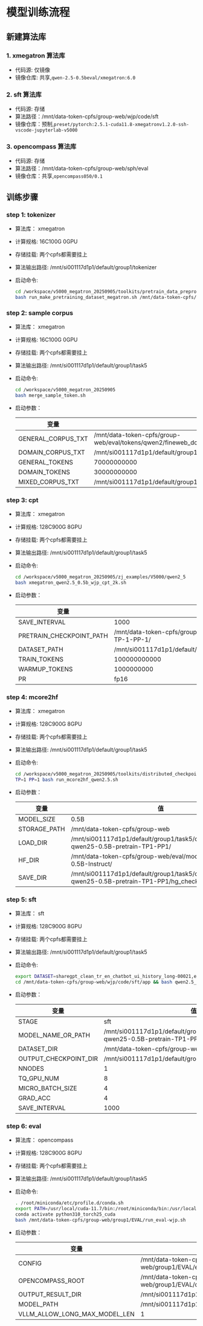 # 模型训练流程

## 新建算法库

### 1. xmegatron 算法库

* 代码源: 仅镜像
* 镜像仓库: 共享,`qwen-2.5-0.5beval/xmegatron:6.0`


### 2. sft 算法库

* 代码源: 存储
* 算法路径：/mnt/data-token-cpfs/group-web/wjp/code/sft
* 镜像仓库：预制,`preset/pytorch:2.5.1-cuda11.8-xmegatronv1.2.0-ssh-vscode-jupyterlab-v5000`

### 3. opencompass 算法库

* 代码源: 存储
* 算法路径：/mnt/data-token-cpfs/group-web/sph/eval
* 镜像仓库：共享,`opencompass050/0.1`

## 训练步骤

### step 1: tokenizer

* 算法库： xmegatron
* 计算规格: 16C100G 0GPU
* 存储挂载: 两个cpfs都需要挂上
* 算法输出路径: /mnt/si001117d1p1/default/group1/tokenizer
* 启动命令:

    ```bash
    cd /workspace/v5000_megatron_20250905/toolkits/pretrain_data_preprocessing
    bash run_make_pretraining_dataset_megatron.sh /mnt/data-token-cpfs/group-web/group1/datasets/v4/jsonl Qwen2Tokenizer text /mnt/si001117d1p1/default/group1/tokenizer/v4/data /mnt/data-token-cpfs/group-web/eval/models/Qwen2.5-0.5B-Instruct/ /mnt/si001117d1p1/default/group1/tokenizer/v4/domain_corpus.txt
    ```

### step 2: sample corpus

* 算法库： xmegatron
* 计算规格: 16C100G 0GPU
* 存储挂载: 两个cpfs都需要挂上
* 算法输出路径: /mnt/si001117d1p1/default/group1/task5
* 启动命令:

    ```bash
    cd /workspace/v5000_megatron_20250905
    bash merge_sample_token.sh
    ```
* 启动参数：

    |变量|值|
    |---|---|
    |GENERAL_CORPUS_TXT	| /mnt/data-token-cpfs/group-web/eval/tokens/qwen2/fineweb_dclm/general_corpus_70B.txt
    |DOMAIN_CORPUS_TXT | /mnt/si001117d1p1/default/group1/tokenizer/v4/domain_corpus.txt
    |GENERAL_TOKENS |	70000000000
    |DOMAIN_TOKENS	| 30000000000
    |MIXED_CORPUS_TXT	| /mnt/si001117d1p1/default/group1/task5/tokens/mixed_corpus_100B.txt

### step 3: cpt

* 算法库： xmegatron
* 计算规格: 128C900G 8GPU
* 存储挂载: 两个cpfs都需要挂上
* 算法输出路径: /mnt/si001117d1p1/default/group1/task5
* 启动命令:

    ```bash
    cd /workspace/v5000_megatron_20250905/zj_examples/V5000/qwen2_5
    bash xmegatron_qwen2.5_0.5b_wjp_cpt_2k.sh
    ```

* 启动参数：

    |变量|值|
    |---|---|
    |SAVE_INTERVAL | 1000
    |PRETRAIN_CHECKPOINT_PATH	| /mnt/data-token-cpfs/group-web/eval/models/Qwen2.5-0.5B-mcore-TP-1-PP-1/
    |DATASET_PATH	| /mnt/si001117d1p1/default/group1/task5/tokens/mixed_corpus_100B.txt
    |TRAIN_TOKENS	| 100000000000
    |WARMUP_TOKENS |	1000000000
    |PR	| fp16

### step 4: mcore2hf

* 算法库： xmegatron
* 计算规格: 128C900G 8GPU
* 存储挂载: 两个cpfs都需要挂上
* 算法输出路径: /mnt/si001117d1p1/default/group1/task5
* 启动命令:

    ```bash
    cd /workspace/v5000_megatron_20250905/toolkits/distributed_checkpoints_convertor/scripts/qwen2_5
    TP=1 PP=1 bash run_mcore2hf_qwen2.5.sh
    ```

* 启动参数：

    |变量|值|
    |---|---|
    |MODEL_SIZE	| 0.5B
    |STORAGE_PATH	| /mnt/data-token-cpfs/group-web
    |LOAD_DIR	| /mnt/si001117d1p1/default/group1/task5/checkpoint/mcore-qwen25-0.5B-pretrain-TP1-PP1/
    |HF_DIR	| /mnt/data-token-cpfs/group-web/eval/models/Qwen2.5-0.5B-Instruct/
    |SAVE_DIR	| /mnt/si001117d1p1/default/group1/task5/checkpoint/mcore-qwen25-0.5B-pretrain-TP1-PP1/hg_checkpoint

### step 5: sft

* 算法库： sft
* 计算规格: 128C900G 8GPU
* 存储挂载: 两个cpfs都需要挂上
* 算法输出路径: /mnt/si001117d1p1/default/group1/task5
* 启动命令:

    ```bash
    export DATASET=sharegpt_clean_tr_en_chatbot_ui_history_long-00021,eprstmt-train_few_all-50-00008,medqa-001-00056,source-airoboros2.2-category-wordgame-model_name-none-00044,source-glaive-code-assist-category-none-model_name-none-00048,stemarticle-001-00060,source-airoboros2.2-category-plan-model_name-none-00039,ocnli-train_few_all-50-00018,gpt4_moss-003-Code-00012,source-airoboros2.2-category-counterfactual_contextual-model_name-none-00033,alpaca_gpt4_data_zh-00004,source-platypus-category-none-model_name-none-00052,oasst2_zh-00017,source-airoboros2.2-category-agent-model_name-none-00029,source-CogStackMed-category-none-model_name-none-00024,sharegpt_clean_tr_zh_chatbot_ui_history-00022,source-none-category-none-model_name-none-00051,source-airoboros2.2-category-misconception-model_name-none-00038,source-airoboros2.2-category-writing-model_name-none-00045,source-none-category-none-model_name-GPT-4-00050,source-Econ_domain_expert-category-none-model_name-none-00025,source-airoboros2.2-category-general-model_name-none-00037,source-airoboros2.2-category-roleplay-model_name-none-00040,source-metamath-category-none-model_name-none-00049,source-UnnaturalInstructions-category-none-model_name-none-00028,source-cot_alpaca_gpt4-category-none-model_name-none-00047,sharegpt_clean_tr_en_chatbot_ui_history_gpt4-00020,source-airoboros2.2-category-detailed_writing-model_name-none-00034,MathInstruct-00001,source-airoboros2.2-category-stylized_response-model_name-none-00041,source-airoboros2.2-category-theory_of_mind-model_name-none-00043,gpt4_moss-003-ComplexInstruction-00013,tr_name_chatbot_ui_history-00053,afqmc-train-50-00003,source-GPT-4_Comparison_Data-category-none-model_name-none-00026,source-airoboros2.2-category-card-model_name-none-00030,lima-train-00015,source-caseus_custom-category-none-model_name-none-00046,tr_name_chatbot_ui_history2-00054,source-airoboros2.2-category-summarization-model_name-none-00042,source-airoboros2.2-category-editor-model_name-none-00035,health-001-00055,legal-001-00058,edu-001-00057,actions-00002,CapybaraPure_Decontaminated-00000,source-airoboros2.2-category-cot-model_name-none-00032,source-CamelAI-category-none-model_name-none-00023,exp-001-00061,new-00016,gpt4_moss-003-Writing-00014,source-LMSys_Chatbot_Arena-category-none-model_name-none-00027,cmnli-train-50-00006,gpt4_logic_multiple_task_6k_0719-00010,react_use_function_annotated-00019,gpt4_logic_key_ele_2k-00009,source-airoboros2.2-category-coding-model_name-none-00031,source-airoboros2.2-category-experience-model_name-none-00036,gpt4_moss-003-Brainstorming-00011,dialog_chatbot_ui_history-00007,chid-train_few_all_50-00005,wiki-all-00059,if_sft_s_v2-3041,alpaca_gpt4_en,alpaca_gpt4_zh,code_alpaca,math,openhermes,codefeedback
    cd /mnt/data-token-cpfs/group-web/wjp/code/sft/app && bash qwen2.5_sft.sh
    ```

* 启动参数：

    |变量|值|
    |---|---|
    |STAGE | sft
    |MODEL_NAME_OR_PATH	| /mnt/si001117d1p1/default/group1/task5/checkpoint/mcore-qwen25-0.5B-pretrain-TP1-PP1/hg_checkpoint
    |DATASET_DIR | /mnt/data-token-cpfs/group-web/eval/data/sft
    |OUTPUT_CHECKPOINT_DIR | /mnt/si001117d1p1/default/group1/task5/sft
    |NNODES	| 1
    |TQ_GPU_NUM	| 8
    |MICRO_BATCH_SIZE	| 4
    |GRAD_ACC	| 4
    |SAVE_INTERVAL | 1000

### step 6: eval

* 算法库： opencompass
* 计算规格: 128C900G 8GPU
* 存储挂载: 两个cpfs都需要挂上
* 算法输出路径: /mnt/si001117d1p1/default/group1/task5
* 启动命令:

    ```bash
    . /root/miniconda/etc/profile.d/conda.sh
    export PATH=/usr/local/cuda-11.7/bin:/root/miniconda/bin:/usr/local/sbin:/usr/local/bin:/usr/sbin:/usr/bin:/sbin:/bin
    conda activate python310_torch25_cuda
    bash /mnt/data-token-cpfs/group-web/group1/EVAL/run_eval-wjp.sh
    ```

* 启动参数：

    |变量|值|
    |---|---|
    |CONFIG	| /mnt/data-token-cpfs/group-web/group1/EVAL/eval_qwen_vllm_group1.py
    |OPENCOMPASS_ROOT |	/mnt/data-token-cpfs/group-web/group1/EVAL/opencompass
    |OUTPUT_RESULT_DIR | /mnt/si001117d1p1/default/group1/task5/eval
    |MODEL_PATH	| /mnt/si001117d1p1/default/group1/task5/sft
    |VLLM_ALLOW_LONG_MAX_MODEL_LEN | 1
